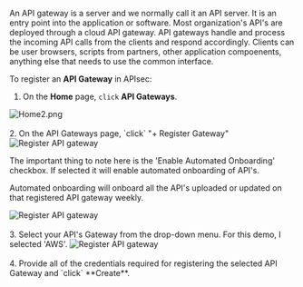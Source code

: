 An API gateway is a server and we normally call it an API server. It is an entry point into the application or software. Most organization's API's are deployed through a cloud API gateway. API gateways handle and process the incoming API calls from the clients and respond accordingly. Clients can be user browsers, scripts from partners, other application compoenents, anything else that needs to use the common interface.

To register an **API Gateway** in APIsec: 

1. On the **Home** page, `click` **API Gateways**.
   

<img alt="Home2.png" src="https://user-images.githubusercontent.com/75529175/171797617-f872d79a-13ba-41d9-af8f-3b66f6954ea5.png" />
<br>
<br>
2. On the API Gateways page, `click` "+ Register Gateway"

<img alt="Register API gateway" src="https://user-images.githubusercontent.com/75529175/166118467-47f9f0ec-17a0-4527-bd20-1f7640aa6510.png" />

The important thing to note here is the 'Enable Automated Onboarding' checkbox. If selected it will enable automated onboarding of API's.

Automated onboarding will onboard all the API's uploaded or updated on that registered API gateway weekly.

<img alt="Register API gateway" src="https://user-images.githubusercontent.com/75529175/166118470-7a37261f-c884-462a-9a30-377fecd7d524.png" />
<br>
<br>
3. Select your API's Gateway from the drop-down menu. For this demo, I selected 'AWS'. 
   
<img alt="Register API gateway" src="https://user-images.githubusercontent.com/75529175/166118471-91017ff8-7637-4b0d-8f0c-0cf2fd27aadc.png" />
<br>
<br>
4. Provide all of the credentials required for registering the selected API Gateway and `click` **Create**.
